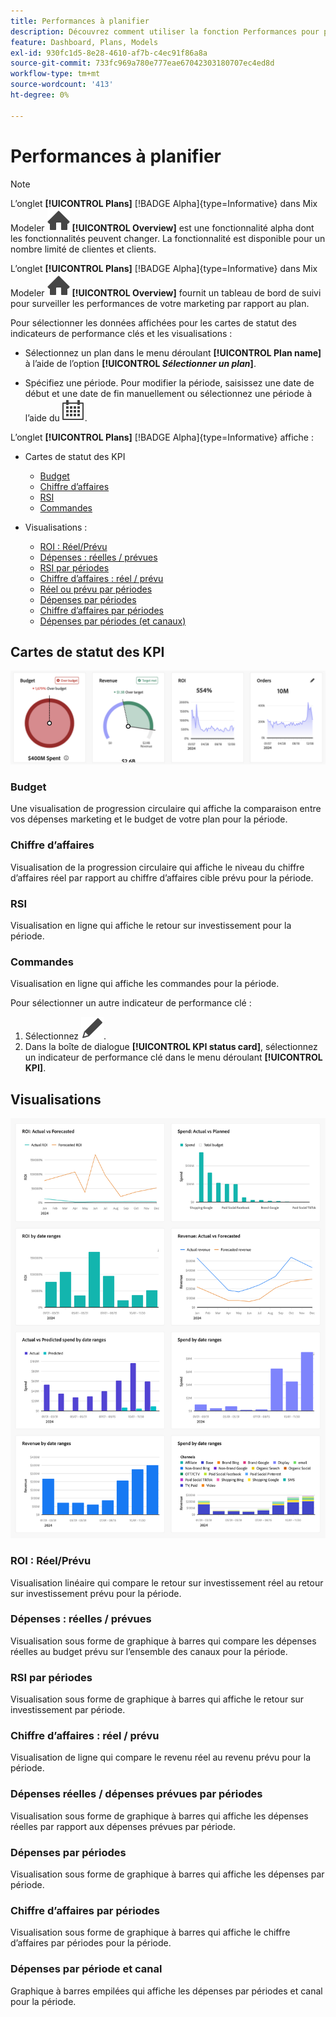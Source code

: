 ```yaml
---
title: Performances à planifier
description: Découvrez comment utiliser la fonction Performances pour planifier la vue d’ensemble dans Mix Modeler.
feature: Dashboard, Plans, Models
exl-id: 930fc1d5-8e28-4610-af7b-c4ec91f86a8a
source-git-commit: 733fc969a780e777eae67042303180707ec4ed8d
workflow-type: tm+mt
source-wordcount: '413'
ht-degree: 0%

---
```


# Performances à planifier

>[!NOTE]
>
>L’onglet **[!UICONTROL Plans]** [!BADGE Alpha]{type=Informative} dans Mix Modeler ![Accueil](/help/assets/icons/Home.svg) **[!UICONTROL Overview]** est une fonctionnalité alpha dont les fonctionnalités peuvent changer. La fonctionnalité est disponible pour un nombre limité de clientes et clients.




L’onglet **[!UICONTROL Plans]** [!BADGE Alpha]{type=Informative} dans Mix Modeler ![Accueil](/help/assets/icons/Home.svg) **[!UICONTROL Overview]** fournit un tableau de bord de suivi pour surveiller les performances de votre marketing par rapport au plan.

Pour sélectionner les données affichées pour les cartes de statut des indicateurs de performance clés et les visualisations :

* Sélectionnez un plan dans le menu déroulant **[!UICONTROL Plan name]** à l’aide de l’option **[!UICONTROL _Sélectionner un plan_]**.

* Spécifiez une période. Pour modifier la période, saisissez une date de début et une date de fin manuellement ou sélectionnez une période à l’aide du ![Calendrier](/help/assets/icons/Calendar.svg).

L’onglet **[!UICONTROL Plans]** [!BADGE Alpha]{type=Informative} affiche :

* Cartes de statut des KPI

   * [Budget](#budget)
   * [Chiffre d’affaires](#revenue)
   * [RSI](#roi)
   * [Commandes](#orders)

* Visualisations :
   * [ROI : Réel/Prévu](#roi-actual-vs-forecasted)
   * [Dépenses : réelles / prévues](#spend-actual-vs-planned)
   * [RSI par périodes](#roi-by-date-ranges)
   * [Chiffre d’affaires : réel / prévu](#revenue-actual-vs-forecasted)
   * [Réel ou prévu par périodes](#actual-vs-predicted-spend-by-date-ranges)
   * [Dépenses par périodes](#spend-by-date-ranges)
   * [Chiffre d’affaires par périodes](#revenue-by-date-ranges)
   * [Dépenses par périodes (et canaux)](#spend-by-date-ranges-and-channels)

## Cartes de statut des KPI

![Cartes de statut des KPI](../assets/performance-to-plan-kpi-cards.png)


### Budget

Une visualisation de progression circulaire qui affiche la comparaison entre vos dépenses marketing et le budget de votre plan pour la période.

### Chiffre d’affaires

Visualisation de la progression circulaire qui affiche le niveau du chiffre d’affaires réel par rapport au chiffre d’affaires cible prévu pour la période.


### RSI

Visualisation en ligne qui affiche le retour sur investissement pour la période.


### Commandes

Visualisation en ligne qui affiche les commandes pour la période.

Pour sélectionner un autre indicateur de performance clé :

1. Sélectionnez ![Modifier](/help/assets/icons/Edit.svg).
1. Dans la boîte de dialogue **[!UICONTROL KPI status card]**, sélectionnez un indicateur de performance clé dans le menu déroulant **[!UICONTROL KPI]**.


## Visualisations

![&#x200B; Visualisation &#x200B;](../assets/performance-to-plan-visualizations.png)

### ROI : Réel/Prévu

Visualisation linéaire qui compare le retour sur investissement réel au retour sur investissement prévu pour la période.


### Dépenses : réelles / prévues

Visualisation sous forme de graphique à barres qui compare les dépenses réelles au budget prévu sur l’ensemble des canaux pour la période.

### RSI par périodes

Visualisation sous forme de graphique à barres qui affiche le retour sur investissement par période.


### Chiffre d’affaires : réel / prévu

Visualisation de ligne qui compare le revenu réel au revenu prévu pour la période.


### Dépenses réelles / dépenses prévues par périodes

Visualisation sous forme de graphique à barres qui affiche les dépenses réelles par rapport aux dépenses prévues par période.


### Dépenses par périodes

Visualisation sous forme de graphique à barres qui affiche les dépenses par période.


### Chiffre d’affaires par périodes

Visualisation sous forme de graphique à barres qui affiche le chiffre d’affaires par périodes pour la période.


### Dépenses par période et canal

Graphique à barres empilées qui affiche les dépenses par périodes et canal pour la période.
